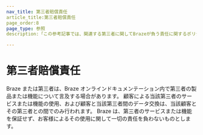 ```yaml
---
nav_title: 第三者賠償責任
article_title:第三者賠償責任
page_order:8
page_type: 参照
description:「この参考記事では、関連する第三者に関してBrazeが負う責任に関するポリシーについて詳しく説明しています。「

---
```


<!--
Warning! Don't make any changes to this document without approval from the legal department.
-->

# 第三者賠償責任

Braze または第三者は、Braze オンラインドキュメンテーション内で第三者の製品または機能について言及する場合があります。 顧客による当該第三者のサービスまたは機能の使用、および顧客と当該第三者間のデータ交換は、当該顧客とその第三者との間でのみ行われます。 Braze は、第三者のサービスまたは機能を保証せず、お客様によるその使用に関して一切の責任を負わないものとします。
